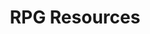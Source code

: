 ---
layout: home
title: RPG Resources
permalink: /category/rpg-resources/
pagination: 
  enabled: true
  category: RPG Resources
  permalink: /:num/
--- 